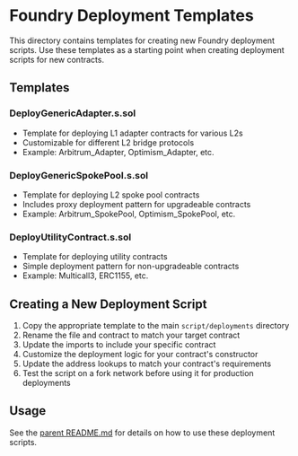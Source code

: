 # Foundry Deployment Templates

This directory contains templates for creating new Foundry deployment scripts. Use these templates as a starting point when creating deployment scripts for new contracts.

## Templates

### DeployGenericAdapter.s.sol

- Template for deploying L1 adapter contracts for various L2s
- Customizable for different L2 bridge protocols
- Example: Arbitrum_Adapter, Optimism_Adapter, etc.

### DeployGenericSpokePool.s.sol

- Template for deploying L2 spoke pool contracts
- Includes proxy deployment pattern for upgradeable contracts
- Example: Arbitrum_SpokePool, Optimism_SpokePool, etc.

### DeployUtilityContract.s.sol

- Template for deploying utility contracts
- Simple deployment pattern for non-upgradeable contracts
- Example: Multicall3, ERC1155, etc.

## Creating a New Deployment Script

1. Copy the appropriate template to the main `script/deployments` directory
2. Rename the file and contract to match your target contract
3. Update the imports to include your specific contract
4. Customize the deployment logic for your contract's constructor
5. Update the address lookups to match your contract's requirements
6. Test the script on a fork network before using it for production deployments

## Usage

See the [parent README.md](../README.md) for details on how to use these deployment scripts.
